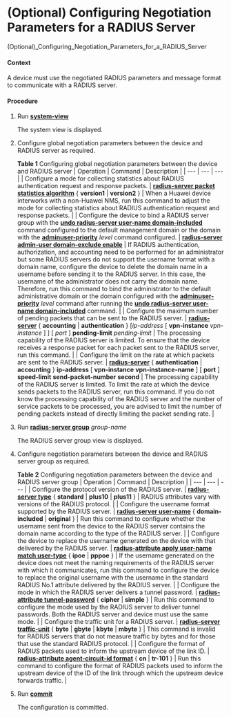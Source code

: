 (Optional) Configuring Negotiation Parameters for a RADIUS Server
=================================================================

(Optional)_Configuring_Negotiation_Parameters_for_a_RADIUS_Server

#### Context

A device must use the negotiated RADIUS parameters and message format to communicate with a RADIUS server.


#### Procedure

1. Run [**system-view**](cmdqueryname=system-view)
   
   
   
   The system view is displayed.
2. Configure global negotiation parameters between the device and RADIUS server as required.
   
   
   
   **Table 1** Configuring global negotiation parameters between the device and RADIUS server
   | Operation | Command | Description |
   | --- | --- | --- |
   | Configure a mode for collecting statistics about RADIUS authentication request and response packets. | [**radius-server packet statistics algorithm**](cmdqueryname=radius-server+packet+statistics+algorithm) { **version1** | **version2** } | When a Huawei device interworks with a non-Huawei NMS, run this command to adjust the mode for collecting statistics about RADIUS authentication request and response packets. |
   | Configure the device to bind a RADIUS server group with the [**undo radius-server user-name domain-included**](cmdqueryname=radius-server+user-name%28RADIUS%E6%9C%8D%E5%8A%A1%E5%99%A8%E7%BB%84%E8%A7%86%E5%9B%BE%29) command configured to the default management domain or the domain with the [**adminuser-priority**](cmdqueryname=adminuser-priority) *level* command configured. | [**radius-server admin-user domain-exclude enable**](cmdqueryname=radius-server+admin-user+domain-exclude+enable) | If RADIUS authentication, authorization, and accounting need to be performed for an administrator but some RADIUS servers do not support the username format with a domain name, configure the device to delete the domain name in a username before sending it to the RADIUS server. In this case, the username of the administrator does not carry the domain name. Therefore, run this command to bind the administrator to the default administrative domain or the domain configured with the [**adminuser-priority**](cmdqueryname=adminuser-priority) *level* command after running the [**undo radius-server user-name domain-included**](cmdqueryname=undo+radius-server+user-name+domain-included) command. |
   | Configure the maximum number of pending packets that can be sent to the RADIUS server. | [**radius-server**](cmdqueryname=radius-server+pending-limit) { **accounting** | **authentication** } [*ip-address* [ **vpn-instance** *vpn-instance*  ] ] [ *port* ] **pending-limit** *pending-limit* | The processing capability of the RADIUS server is limited. To ensure that the device receives a response packet for each packet sent to the RADIUS server, run this command. |
   | Configure the limit on the rate at which packets are sent to the RADIUS server. | **[**radius-server**](cmdqueryname=radius-server)** { ****authentication**** | ****accounting**** } **ip-address** [ ****vpn-instance**** **vpn-instance-name** ] [ **port** ] ****speed-limit**** **send-packet-number** **second** | The processing capability of the RADIUS server is limited. To limit the rate at which the device sends packets to the RADIUS server, run this command.  If you do not know the processing capability of the RADIUS server and the number of service packets to be processed, you are advised to limit the number of pending packets instead of directly limiting the packet sending rate. |
3. Run [**radius-server group**](cmdqueryname=radius-server+group) *group-name*
   
   
   
   The RADIUS server group view is displayed.
4. Configure negotiation parameters between the device and RADIUS server group as required.
   
   
   
   **Table 2** Configuring negotiation parameters between the device and RADIUS server group
   | Operation | Command | Description |
   | --- | --- | --- |
   | Configure the protocol version of the RADIUS server. | [**radius-server type**](cmdqueryname=radius-server+type) { **standard** | **plus10** | **plus11** } | RADIUS attributes vary with versions of the RADIUS protocol. |
   | Configure the username format supported by the RADIUS server. | [**radius-server user-name**](cmdqueryname=radius-server+user-name) { **domain-included** | **original** } | Run this command to configure whether the username sent from the device to the RADIUS server contains the domain name according to the type of the RADIUS server. |
   | Configure the device to replace the username generated on the device with that delivered by the RADIUS server. | [**radius-attribute apply user-name match user-type**](cmdqueryname=radius-attribute+apply+user-name+match+user-type) { **ipoe** | **pppoe** } | If the username generated on the device does not meet the naming requirements of the RADIUS server with which it communicates, run this command to configure the device to replace the original username with the username in the standard RADIUS No.1 attribute delivered by the RADIUS server. |
   | Configure the mode in which the RADIUS server delivers a tunnel password. | [**radius-attribute tunnel-password**](cmdqueryname=radius-attribute+tunnel-password) { **cipher** | **simple** } | Run this command to configure the mode used by the RADIUS server to deliver tunnel passwords. Both the RADIUS server and device must use the same mode. |
   | Configure the traffic unit for a RADIUS server. | [**radius-server traffic-unit**](cmdqueryname=radius-server+traffic-unit) { **byte** | **gbyte** | **kbyte** | **mbyte** } | This command is invalid for RADIUS servers that do not measure traffic by bytes and for those that use the standard RADIUS protocol. |
   | Configure the format of RADIUS packets used to inform the upstream device of the link ID. | [**radius-attribute agent-circuit-id format**](cmdqueryname=radius-attribute+agent-circuit-id+format) { **cn** | **tr-101** } | Run this command to configure the format of RADIUS packets used to inform the upstream device of the ID of the link through which the upstream device forwards traffic. |
5. Run [**commit**](cmdqueryname=commit)
   
   
   
   The configuration is committed.